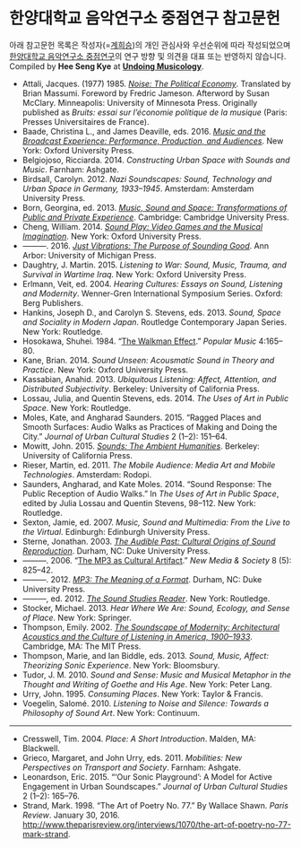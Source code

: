# 한양대학교 음악연구소 중점연구 참고문헌

아래 참고문헌 목록은 작성자(=[계희승](http://undoingmusicology.com))의 개인 관심사와 우선순위에 따라 작성되었으며 [한양대학교 음악연구소 중점연구](http://mrc.hanyang.ac.kr/ask-research/)의 연구 방향 및 의견을 대표 또는 반영하지 않습니다. Compiled by **Hee Seng Kye** at [**Undoing Musicology**](http://undoingmusicology.com).

* Attali, Jacques. (1977) 1985. [*Noise: The Political Economy*](https://www.amazon.com/Noise-Political-Economy-History-Literature/dp/0816612870/). Translated by Brian Massumi. Foreword by Fredric Jameson. Afterword by Susan McClary. Minneapolis: University of Minnesota Press. Originally published as *Bruits: essai sur l’économie politique de la musique* (Paris: Presses Universitaires de France).
* Baade, Christina L., and James Deaville, eds. 2016. [*Music and the Broadcast Experience: Performance, Production, and Audiences*](https://www.amazon.com/Music-Broadcast-Experience-Performance-Production/dp/0199314713/). New York: Oxford University Press.
* Belgiojoso, Ricciarda. 2014. *Constructing Urban Space with Sounds and Music*. Farnham: Ashgate.
* Birdsall, Carolyn. 2012. *Nazi Soundscapes: Sound, Technology and Urban Space in Germany, 1933–1945*. Amsterdam: Amsterdam University Press.
* Born, Georgina, ed. 2013. [*Music, Sound and Space: Transformations of Public and Private Experience*](https://www.amazon.com/Music-Sound-Space-Transformations-Experience/dp/1107504120/). Cambridge: Cambridge University Press.
* Cheng, William. 2014. [*Sound Play: Video Games and the Musical Imagination*](https://www.amazon.com/Sound-Play-Musical-Imagination-Oxford/dp/0199969973/). New York: Oxford University Press.
* ———. 2016. [*Just Vibrations: The Purpose of Sounding Good*](http://dx.doi.org/10.3998/mpub.9293551). Ann Arbor: University of Michigan Press.
* Daughtry, J. Martin. 2015. *Listening to War: Sound, Music, Trauma, and Survival in Wartime Iraq*. New York: Oxford University Press.
* Erlmann, Veit, ed. 2004. *Hearing Cultures: Essays on Sound, Listening and Modernity*. Wenner-Gren International Symposium Series. Oxford: Berg Publishers.
* Hankins, Joseph D., and Carolyn S. Stevens, eds. 2013. *Sound, Space and Sociality in Modern Japan*. Routledge Contemporary Japan Series. New York: Routledge.
* Hosokawa, Shuhei. 1984. “[The Walkman Effect](http://www.jstor.org/stable/853362).” *Popular Music* 4:165–80.
* Kane, Brian. 2014. *Sound Unseen: Acousmatic Sound in Theory and Practice*. New York: Oxford University Press.
* Kassabian, Anahid. 2013. *Ubiquitous Listening: Affect, Attention, and Distributed Subjectivity*. Berkeley: University of California Press.
* Lossau, Julia, and Quentin Stevens, eds. 2014. *The Uses of Art in Public Space*. New York: Routledge.
* Moles, Kate, and Angharad Saunders. 2015. “Ragged Places and Smooth Surfaces: Audio Walks as Practices of Making and Doing the City.” *Journal of Urban Cultural Studies* 2 (1–2): 151–64.
* Mowitt, John. 2015. [*Sounds: The Ambient Humanities*](https://www.amazon.com/Sounds-Ambient-Humanities-John-Mowitt/dp/0520284631/). Berkeley: University of California Press.
* Rieser, Martin, ed. 2011. *The Mobile Audience: Media Art and Mobile Technologies*. Amsterdam: Rodopi.
* Saunders, Angharad, and Kate Moles. 2014. “Sound Response: The Public Reception of Audio Walks.” In *The Uses of Art in Public Space*, edited by Julia Lossau and Quentin Stevens, 98–112. New York: Routledge.
* Sexton, Jamie, ed. 2007. *Music, Sound and Multimedia: From the Live to the Virtual*. Edinburgh: Edinburgh University Press.
* Sterne, Jonathan. 2003. [*The Audible Past: Cultural Origins of Sound Reproduction*](https://www.amazon.com/Audible-Past-Cultural-Origins-Reproduction/dp/082233013X/). Durham, NC: Duke University Press.
* ———. 2006. “[The MP3 as Cultural Artifact](http://sterneworks.org/mp3.pdf).” *New Media & Society* 8 (5): 825–42.
* ———. 2012. [*MP3: The Meaning of a Format*](https://www.amazon.com/MP3-Meaning-Format-Storage-Transmission/dp/0822352877/). Durham, NC: Duke University Press.
* ———, ed. 2012. [*The Sound Studies Reader*](https://www.amazon.com/Sound-Studies-Reader-Jonathan-Sterne/dp/0415771315/). New York: Routledge.
* Stocker, Michael. 2013. *Hear Where We Are: Sound, Ecology, and Sense of Place*. New York: Springer.
* Thompson, Emily. 2002. [*The Soundscape of Modernity: Architectural Acoustics and the Culture of Listening in America, 1900–1933*](https://www.amazon.com/Soundscape-Modernity-Architectural-Acoustics-1900-1933/dp/0262701065/). Cambridge, MA: The MIT Press.
* Thompson, Marie, and Ian Biddle, eds. 2013. *Sound, Music, Affect: Theorizing Sonic Experience*. New York: Bloomsbury.
* Tudor, J. M. 2010. *Sound and Sense: Music and Musical Metaphor in the Thought and Writing of Goethe and His Age*. New York: Peter Lang.
* Urry, John. 1995. *Consuming Places*. New York: Taylor & Francis.
* Voegelin, Salomé. 2010. *Listening to Noise and Silence: Towards a Philosophy of Sound Art*. New York: Continuum.

---
* Cresswell, Tim. 2004. *Place: A Short Introduction*. Malden, MA: Blackwell.
* Grieco, Margaret, and John Urry, eds. 2011. *Mobilities: New Perspectives on Transport and Society*. Farnham: Ashgate.
* Leonardson, Eric. 2015. “‘Our Sonic Playground’: A Model for Active Engagement in Urban Soundscapes.” *Journal of Urban Cultural Studies* 2 (1–2): 165–76.
* Strand, Mark. 1998. “The Art of Poetry No. 77.” By Wallace Shawn. *Paris Review*. January 30, 2016. http://www.theparisreview.org/interviews/1070/the-art-of-poetry-no-77-mark-strand.